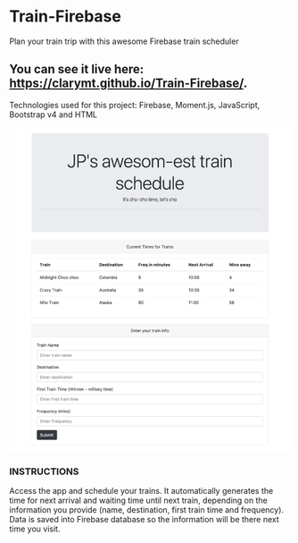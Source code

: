 # Train-Firebase 
Plan your train trip with this awesome Firebase train scheduler

## You can see it live here: https://clarymt.github.io/Train-Firebase/.

Technologies used for this project: Firebase, Moment.js, JavaScript, Bootstrap v4 and HTML

![alt text][screenshot]

[screenshot]: https://github.com/jpdevspace/Firebase-TrainTime/blob/master/assets/imgs/screenshot.png "Game Screenshot"

### INSTRUCTIONS
Access the app and schedule your trains. It automatically generates the time for next arrival and waiting time until next train, depending on the information you provide (name, destination, first train time and frequency). Data is saved into Firebase database so the information will be there next time you visit.
